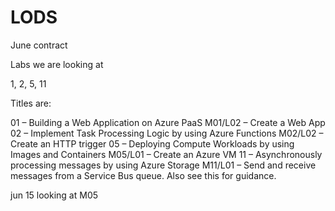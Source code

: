 # LODS
June contract

Labs we are looking at

1, 2, 5, 11

Titles are:

01 – Building a Web Application on Azure PaaS
M01/L02 – Create a Web App
02 – Implement Task Processing Logic by using Azure Functions
M02/L02 – Create an HTTP trigger
05 – Deploying Compute Workloads by using Images and Containers
M05/L01 – Create an Azure VM
11 – Asynchronously processing messages by using Azure Storage
M11/L01 – Send and receive messages from a Service Bus queue. Also see this for guidance.

jun 15
looking at M05
